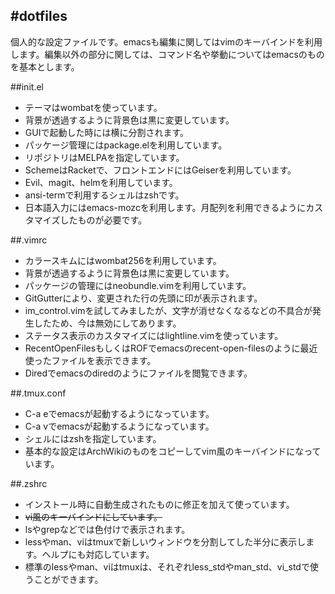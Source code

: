 #dotfiles
-----------
個人的な設定ファイルです。emacsも編集に関してはvimのキーバインドを利用します。編集以外の部分に関しては、コマンド名や挙動についてはemacsのものを基本とします。

##init.el

* テーマはwombatを使っています。
* 背景が透過するように背景色は黒に変更しています。
* GUIで起動した時には横に分割されます。
* パッケージ管理にはpackage.elを利用しています。
* リポジトリはMELPAを指定しています。
* SchemeはRacketで、フロントエンドにはGeiserを利用しています。
* Evil、magit、helmを利用しています。
* ansi-termで利用するシェルはzshです。
* 日本語入力にはemacs-mozcを利用します。月配列を利用できるようにカスタマイズしたものが必要です。

##.vimrc

* カラースキムにはwombat256を利用しています。
* 背景が透過するように背景色は黒に変更しています。
* パッケージの管理にはneobundle.vimを利用しています。
* GitGutterにより、変更された行の先頭に印が表示されます。
* im_control.vimを試してみましたが、文字が消せなくなるなどの不具合が発生したため、今は無効にしてあります。
* ステータス表示のカスタマイズにはlightline.vimを使っています。
* RecentOpenFilesもしくはROFでemacsのrecent-open-filesのように最近使ったファイルを表示できます。
* Diredでemacsのdiredのようにファイルを閲覧できます。

##.tmux.conf

* C-a eでemacsが起動するようになっています。
* C-a vでemacsが起動するようになっています。
* シェルにはzshを指定しています。
* 基本的な設定はArchWikiのものをコピーしてvim風のキーバインドになっています。

##.zshrc

* インストール時に自動生成されたものに修正を加えて使っています。
* ~~vi風のキーバインドにしています。~~
* lsやgrepなどでは色付けで表示されます。
* lessやman、viはtmuxで新しいウィンドウを分割してした半分に表示します。ヘルプにも対応しています。
* 標準のlessやman、viはtmuxは、それぞれless_stdやman_std、vi_stdで使うことができます。

